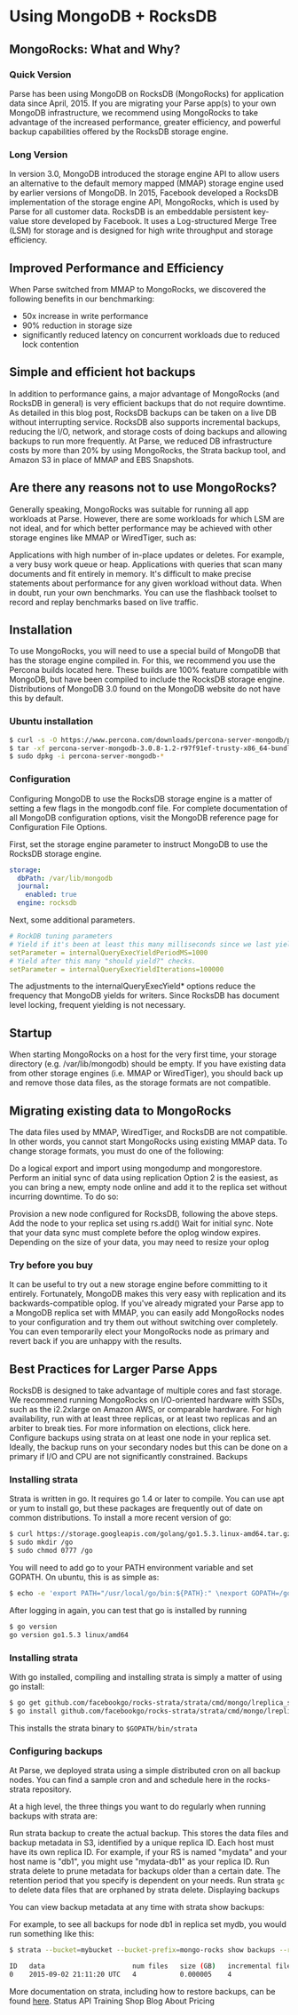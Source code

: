 # Using MongoDB + RocksDB

## MongoRocks: What and Why?

### Quick Version

Parse has been using MongoDB on RocksDB (MongoRocks) for application data since April, 2015. If you are migrating your Parse app(s) to your own MongoDB infrastructure, we recommend using MongoRocks to take advantage of the increased performance, greater efficiency, and powerful backup capabilities offered by the RocksDB storage engine.

### Long Version

In version 3.0, MongoDB introduced the storage engine API to allow users an alternative to the default memory mapped (MMAP) storage engine used by earlier versions of MongoDB. In 2015, Facebook developed a RocksDB implementation of the storage engine API, MongoRocks, which is used by Parse for all customer data. RocksDB is an embeddable persistent key-value store developed by Facebook. It uses a Log-structured Merge Tree (LSM) for storage and is designed for high write throughput and storage efficiency.

## Improved Performance and Efficiency

When Parse switched from MMAP to MongoRocks, we discovered the following benefits in our benchmarking:

- 50x increase in write performance
- 90% reduction in storage size
- significantly reduced latency on concurrent workloads due to reduced lock contention

## Simple and efficient hot backups

In addition to performance gains, a major advantage of MongoRocks (and RocksDB in general) is very efficient backups that do not require downtime. As detailed in this blog post, RocksDB backups can be taken on a live DB without interrupting service. RocksDB also supports incremental backups, reducing the I/O, network, and storage costs of doing backups and allowing backups to run more frequently. At Parse, we reduced DB infrastructure costs by more than 20% by using MongoRocks, the Strata backup tool, and Amazon S3 in place of MMAP and EBS Snapshots.

## Are there any reasons not to use MongoRocks?

Generally speaking, MongoRocks was suitable for running all app workloads at Parse. However, there are some workloads for which LSM are not ideal, and for which better performance may be achieved with other storage engines like MMAP or WiredTiger, such as:

Applications with high number of in-place updates or deletes. For example, a very busy work queue or heap.
Applications with queries that scan many documents and fit entirely in memory.
It's difficult to make precise statements about performance for any given workload without data. When in doubt, run your own benchmarks. You can use the flashback toolset to record and replay benchmarks based on live traffic.

## Installation

To use MongoRocks, you will need to use a special build of MongoDB that has the storage engine compiled in. For this, we recommend you use the Percona builds located here. These builds are 100% feature compatible with MongoDB, but have been compiled to include the RocksDB storage engine. Distributions of MongoDB 3.0 found on the MongoDB website do not have this by default.

### Ubuntu installation

```bash
$ curl -s -O https://www.percona.com/downloads/percona-server-mongodb/percona-server-mongodb-3.0.8-1.2/binary/debian/trusty/x86_64/percona-server-mongodb-3.0.8-1.2-r97f91ef-trusty-x86_64-bundle.tar
$ tar -xf percona-server-mongodb-3.0.8-1.2-r97f91ef-trusty-x86_64-bundle.tar
$ sudo dpkg -i percona-server-mongodb-*
```

### Configuration

Configuring MongoDB to use the RocksDB storage engine is a matter of setting a few flags in the mongodb.conf file. For complete documentation of all MongoDB configuration options, visit the MongoDB reference page for Configuration File Options.

First, set the storage engine parameter to instruct MongoDB to use the RocksDB storage engine.

```yaml
storage:
  dbPath: /var/lib/mongodb
  journal:
    enabled: true
  engine: rocksdb
```

Next, some additional parameters.

```yaml
# RockDB tuning parameters
# Yield if it's been at least this many milliseconds since we last yielded.
setParameter = internalQueryExecYieldPeriodMS=1000
# Yield after this many "should yield?" checks.
setParameter = internalQueryExecYieldIterations=100000
```

The adjustments to the internalQueryExecYield* options reduce the frequency that MongoDB yields for writers. Since RocksDB has document level locking, frequent yielding is not necessary.

## Startup

When starting MongoRocks on a host for the very first time, your storage directory (e.g. /var/lib/mongodb) should be empty. If you have existing data from other storage engines (i.e. MMAP or WiredTiger), you should back up and remove those data files, as the storage formats are not compatible.

## Migrating existing data to MongoRocks

The data files used by MMAP, WiredTiger, and RocksDB are not compatible. In other words, you cannot start MongoRocks using existing MMAP data. To change storage formats, you must do one of the following:

Do a logical export and import using mongodump and mongorestore.
Perform an initial sync of data using replication
Option 2 is the easiest, as you can bring a new, empty node online and add it to the replica set without incurring downtime. To do so:

Provision a new node configured for RocksDB, following the above steps.
Add the node to your replica set using rs.add()
Wait for initial sync. Note that your data sync must complete before the oplog window expires. Depending on the size of your data, you may need to resize your oplog

### Try before you buy

It can be useful to try out a new storage engine before committing to it entirely. Fortunately, MongoDB makes this very easy with replication and its backwards-compatible oplog. If you've already migrated your Parse app to a MongoDB replica set with MMAP, you can easily add MongoRocks nodes to your configuration and try them out without switching over completely. You can even temporarily elect your MongoRocks node as primary and revert back if you are unhappy with the results.

## Best Practices for Larger Parse Apps

RocksDB is designed to take advantage of multiple cores and fast storage. We recommend running MongoRocks on I/O-oriented hardware with SSDs, such as the i2.2xlarge on Amazon AWS, or comparable hardware.
For high availability, run with at least three replicas, or at least two replicas and an arbiter to break ties. For more information on elections, click here.
Configure backups using strata on at least one node in your replica set. Ideally, the backup runs on your secondary nodes but this can be done on a primary if I/O and CPU are not significantly constrained.
Backups

### Installing strata

Strata is written in go. It requires go 1.4 or later to compile. You can use apt or yum to install go, but these packages are frequently out of date on common distributions. To install a more recent version of go:

```bash
$ curl https://storage.googleapis.com/golang/go1.5.3.linux-amd64.tar.gz | sudo tar xzf - -C /usr/local
$ sudo mkdir /go
$ sudo chmod 0777 /go
```

You will need to add go to your PATH environment variable and set GOPATH. On ubuntu, this is as simple as:

```bash
$ echo -e 'export PATH="/usr/local/go/bin:${PATH}:" \nexport GOPATH=/go' | sudo tee /etc/profile.d/gopath.sh
```

After logging in again, you can test that go is installed by running

```bash
$ go version
go version go1.5.3 linux/amd64
```

### Installing strata

With go installed, compiling and installing strata is simply a matter of using go install:

```bash
$ go get github.com/facebookgo/rocks-strata/strata/cmd/mongo/lreplica_s3storage_driver/strata
$ go install github.com/facebookgo/rocks-strata/strata/cmd/mongo/lreplica_s3storage_driver/strata
```

This installs the strata binary to `$GOPATH/bin/strata`


### Configuring backups

At Parse, we deployed strata using a simple distributed cron on all backup nodes. You can find a sample cron and and schedule here in the rocks-strata repository.

At a high level, the three things you want to do regularly when running backups with strata are:

Run strata backup to create the actual backup. This stores the data files and backup metadata in S3, identified by a unique replica ID. Each host must have its own replica ID. For example, if your RS is named "mydata" and your host name is "db1", you might use "mydata-db1" as your replica ID.
Run strata delete to prune metadata for backups older than a certain date. The retention period that you specify is dependent on your needs.
Run strata `gc` to delete data files that are orphaned by strata delete.
Displaying backups

You can view backup metadata at any time with strata show backups:

For example, to see all backups for node db1 in replica set mydb, you would run something like this:

```bash
$ strata --bucket=mybucket --bucket-prefix=mongo-rocks show backups --replica-id=mydb-db1

ID   data                      num files   size (GB)   incremental files   incremental size   duration
0    2015-09-02 21:11:20 UTC   4           0.000005    4                   0.000005           187.929573ms

```

More documentation on strata, including how to restore backups, can be found [here](https://github.com/facebookgo/rocks-strata).
Status API Training Shop Blog About Pricing
